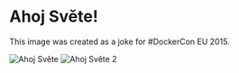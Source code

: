 # Ahoj Světe!

This image was created as a joke for #DockerCon EU 2015.

![Ahoj Světe](https://twitter.com/TomasTomec/status/665965302879019008/photo/1)
![Ahoj Světe 2](https://pbs.twimg.com/media/CT37KQlWsAUPAV-.jpg:large)
